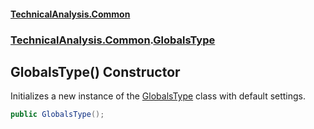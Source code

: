 #### [TechnicalAnalysis.Common](Atypical.TechnicalAnalysis.Common.md 'Atypical.TechnicalAnalysis.Common')
### [TechnicalAnalysis.Common](Atypical.TechnicalAnalysis.Common.md#TechnicalAnalysis.Common 'TechnicalAnalysis.Common').[GlobalsType](GlobalsType.md 'TechnicalAnalysis.Common.GlobalsType')

## GlobalsType() Constructor

Initializes a new instance of the [GlobalsType](GlobalsType.md 'TechnicalAnalysis.Common.GlobalsType') class with default settings.

```csharp
public GlobalsType();
```